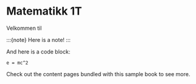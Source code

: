 # Matematikk 1T

Velkommen til 

:::{note}
Here is a note!
:::

And here is a code block:

```
e = mc^2
```

Check out the content pages bundled with this sample book to see more.
